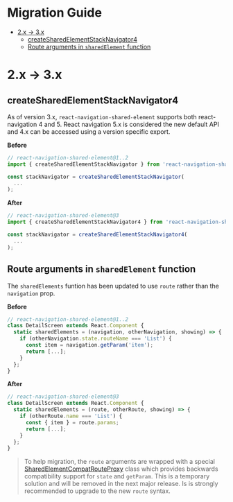 # Migration Guide <!-- omit in toc -->

- [2.x -> 3.x](#2x---3x)
  - [createSharedElementStackNavigator4](#createsharedelementstacknavigator4)
  - [Route arguments in `sharedElement` function](#route-arguments-in-sharedelement-function)


# 2.x -> 3.x

## createSharedElementStackNavigator4

As of version 3.x, `react-navigation-shared-element` supports both react-navigation 4 and 5. React navigation 5.x is considered the new default API and 4.x can be accessed using a version specific export.

**Before**

```jsx
// react-navigation-shared-element@1..2
import { createSharedElementStackNavigator } from 'react-navigation-shared-element';

const stackNavigator = createSharedElementStackNavigator(
  ...
);
```

**After**

```jsx
// react-navigation-shared-element@3
import { createSharedElementStackNavigator4 } from 'react-navigation-shared-element';

const stackNavigator = createSharedElementStackNavigator4(
  ...
);
```


## Route arguments in `sharedElement` function

The `sharedElements` funtion has been updated to use `route` rather than the `navigation` prop.

**Before**

```jsx
// react-navigation-shared-element@1..2
class DetailScreen extends React.Component {
  static sharedElements = (navigation, otherNavigation, showing) => {
    if (otherNavigation.state.routeName === 'List') {
      const item = navigation.getParam('item');
      return [...];
    }
  };
}
```

**After**

```jsx
// react-navigation-shared-element@3
class DetailScreen extends React.Component {
  static sharedElements = (route, otherRoute, showing) => {
    if (otherRoute.name === 'List') {
      const { item } = route.params;
      return [...];
    }
  };
}
```

> To help migration, the `route` arguments are wrapped with a special [SharedElementCompatRouteProxy](../src/SharedElementCompatRouteProxy.ts) class which provides backwards compatibility support for `state` and `getParam`. This is a temporary solution and will be removed in the next major release. Is is strongly recommended to upgrade to the new `route` syntax.
